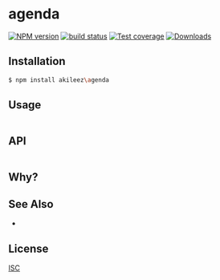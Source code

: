 # agenda
[![NPM version][npm-image]][npm-url]
[![build status][travis-image]][travis-url]
[![Test coverage][coveralls-image]][coveralls-url]
[![Downloads][downloads-image]][downloads-url]

## Installation
```bash
$ npm install akileez\agenda
```

## Usage
```js

```

## API
```js

```

## Why?


## See Also
-

## License
[ISC](https://github.com/akileez/agenda/blob/master/LICENSE)

[npm-image]: https://img.shields.io/npm/v/agenda.svg?style=flat-square
[npm-url]: https://npmjs.org/package/agenda
[travis-image]: https://img.shields.io/travis/akileez/agenda.svg?style=flat-square
[travis-url]: https://travis-ci.org/akileez/agenda
[coveralls-image]: https://img.shields.io/coveralls/akileez/agenda.svg?style=flat-square
[coveralls-url]: https://coveralls.io/r/akileez/agenda?branch=master
[downloads-image]: http://img.shields.io/npm/dm/agenda.svg?style=flat-square
[downloads-url]: https://npmjs.org/package/agenda
